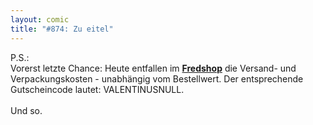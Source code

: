 ```yaml
---
layout: comic
title: "#874: Zu eitel"
---
```

 

P.S.:<br />
Vorerst letzte Chance: Heute entfallen im <a href="http://www.spreadshirt.net/shop.php?sid=125913"><strong>Fredshop</strong></a> die Versand- und Verpackungskosten - unabhängig vom Bestellwert. 
Der entsprechende Gutscheincode lautet: VALENTINUSNULL.
<br /><br />
Und so.
